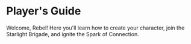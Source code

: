 # Player's Guide

Welcome, Rebel! Here you'll learn how to create your character, join the Starlight Brigade, and ignite the Spark of Connection.